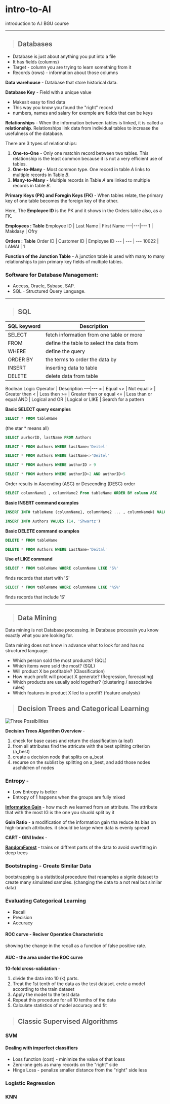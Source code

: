 # intro-to-AI
introduction to A.I BGU course

<hr>

> ## Databases
* Database is just about anything you put into a file
* It has fields (columns)
* Target - column you are trying to learn something from it
* Records (rows) - information about those columns

**Data warehouse** - 
Database that store historical data.

**Database Key** - Field with a unique value
* Makesit easy to find data
* This way you know you found the "right" record
* numbers, names and salary for exemple are fields that can be keys

**Relationships** - When the information between tables is linked, it is called a **relationship**. Relationships link data from individual tables to increase the usefulness of the database.


There are 3 types of relationships:
1. **One-to-One** - Only one matchin record between two tables. This relationship is the least common because it is not a very efficient use of tables.
2. **One-to-Many** - Most common type. One record in table *A* links to multiple records in Table *B*.
3. **Many-to-Many** - Multiple records in Table *A* are linked to multiple records in table *B*.


**Primary Keys (PK) and Foregin Keys (FK)** - When tables relate, the primary key of one table becomes the foreign key of the other.

Here, The **Employee ID** is the PK and it shows in the Orders table also, as a FK.

**Employees : Table**
Employee ID | Last Name | First Name
---|---|---
1 | Makdasy | Ofry

**Orders : Table**
Order ID | Customer ID | Employee ID
--- | --- | ---
10022 | LAMAI | 1

**Function of the Junction Table** - A junction table is used with many to many relationships to join primary key fields of multiple tables.

### Software for Database Management:

* Access, Oracle, Sybase, SAP.
* SQL - Structured Query Language.

<hr>

> ## SQL

SQL keyword | Description
--|--
SELECT | fetch information from one table or more
FROM | define the table to select the data from
WHERE | define the query
ORDER BY | the terms to order the data by
INSERT | inserting data to table
DELETE | delete data from table

Boolean Logic
Operator | Description
---|---
= | Equal
<> | Not equal
\> | Greater then
< | Less then
\>= | Greater than or equal
<= | Less than or equal
AND | Logical and
OR | Logical or
LIKE | Search for a pattern

**Basic SELECT query examples**
```SQL
SELECT * FROM tableName
```
(the star * means all)

```SQL
SELECT aurhorID, lastName FROM Authors
```
```SQL
SELECT * FROM Authors WHERE lastName='Deitel'
```
```SQL
SELECT * FROM Authors WHERE lastName<>'Deitel'
```
```SQL
SELECT * FROM Authors WHERE authorID > 9
```
```SQL
SELECT * FROM Authors WHERE authorID>2 AND authorID<5
```

Order results in Ascending (ASC) or Descending (DESC) order
```SQL
SELECT columnName1 , columnName2 From tableName ORDER BY column ASC
```

**Basic INSERT command examples**
```sql
INSERT INTO tableName (columnName1, columnName2 ... , columnNameN) VALUES (value1, value2 ... , valueN)

INSERT INTO Authors VALUES (14, 'Shwartz')
```

**Basic DELETE command examples**
```sql
DELETE * FROM tableName
```
```sql
DELETE * FROM Authors WHERE LastName='Deital'
```
**Use of LIKE command**
```sql
SELECT * FROM tableName WHERE columnName LIKE 'S%'
```
finds records that start with 'S'
```sql
SELECT * FROM tableName WHERE columnName LIKE '%S%'
```
finds records that include 'S'

<hr>

> ## Data Mining
Data mining is not Database processing. in Database processin you know exactly what you are looking for.

Data mining does not know in advance what to look for and has no structured language.
* Which person sold the most products? (SQL)
* Which items were sold the most? (SQL)
* Will product X be profitable? (Classification)
* How much profit will product X generate? (Regression, forecasting)
* Which products are usually sold together? (clustering / associative rules)
* Which features in product X led to a profit? (feature analysis)



> ## Decision Trees and Categorical Learning


![Three Possibilities](images\Three_Possibilities.png)


**Decision Trees Algorithm Overview** - 
1. check for base cases and return the classification (a leaf)
2. from all attributes find the attricute with the best splitting criterion (a_best)
3. create a decision node that splits on a_best
4. recurse on the sublist by splitting on a_best, and add those nodes aschildren of nodes

### **Entropy** - 
* Low Entropy is better
* Entropy of 1 happens when the groups are fully mixed

[**Information Gain**](./Golf.xlsx) - how much we learned from an attribute. The attribute that with the most IG is the one you shuold split by it

**Gain Ratio** - a modification of the information gain tha reduce its bias on high-branch attributes. it should be large when data is evenly spread

**CART - GINI Index** - 

[**RandomForest**](https://en.wikipedia.org/wiki/Random_forest) - trains on diffrent parts of the data to avoid overfitting in deep trees

### Bootstraping - Create Similar Data
bootstrapping is a statistical procedure that resamples a signle dataset to create many simulated samples. (changing the data to a not real but similar data)


### Evaluating Categorical Learning

* Recall
* Precision
* Accuracy

#### **ROC** curve - Reciver Operation Characteristic
showing the change in the recall as a function of false positive rate.
#### **AUC** - the area under the ROC curve


**10-fold cross-validation** -
1. divide the data into 10 (k) parts.
2. Treat the 1st tenth of the data as the test dataset. crete a model according to the train dataset
3. Apply the model to the test data 
4. Repeat this procedure for all 10 tenths of the data
5. Calculate statistics of model accuracy and fit 



> ## Classic Supervised Algorithms

### **SVM**

#### Dealing with imperfect classifiers
* Loss function (cost) - minimize the value of that loass
* Zero-one gets as many records on the "right" side
* Hinge Loss - penalize smaller distance from the "right" side less


### **Logistic Regression**


### **KNN**

> ## 













